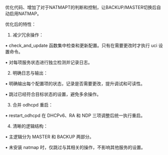优化代码、增加了对于NATMAPT的判断和控制，让BACKUP/MASTER切换后自动启用NATMAP。

优化后的特性：

1.	减少冗余操作：

•	check_and_update 函数集中检查和更新配置。只有在需要更改时才执行 uci 设置命令。

•	对每项服务状态进行独立检测并记录日志。

2.	明确日志与输出：

•	明确输出每个配置项的状态，记录是否需要更改，提升调试和可读性。

•	跳过已经符合目标状态的设置，避免多余操作。

3.	合并 odhcpd 重启：

•	restart_odhcpd 在 DHCPv6、RA 和 NDP 三项调整后统一执行重启。

4.	清晰的逻辑结构：

•	主逻辑分为 MASTER 和 BACKUP 两部分。

•	未安装 natmap 时，仅跳过与其相关的操作，不影响其他服务的设置。
